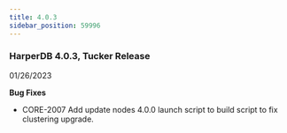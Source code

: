 ```yaml
---
title: 4.0.3
sidebar_position: 59996
---
```


### HarperDB 4.0.3, Tucker Release
01/26/2023

**Bug Fixes**

* CORE-2007 Add update nodes 4.0.0 launch script to build script to fix clustering upgrade.
